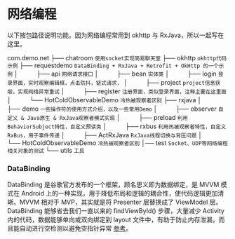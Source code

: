 # 网络编程
以下按包路径说明功能。因为网络编程常用到 okhttp 与 RxJava，所以一起写在这里。

com.demo.net
├── chatroom `使用socket实现简易聊天室`
├── okhttp `okhttp代码示例`
├── requestdemo `DataBinding + RxJava + Retrofit + OkHttp 的一个示例`
│　　　├── api `网络请求接口`
│　　　├── bean `实体类`
│　　　├── login `登录界面，实时观察编辑框，点击防抖，链式请求，`
│　　　├── project `project信息获取，实现网络异常重试`
│　　　├── register `注册界面，类似登录界面，注释主要在这里面`
│　　　└── HotColdObservableDemo `冷热被观察者区别`
├── rxjava
│　　　├── demo `一些操作符的使用方式介绍，以及一些常用Demo`
│　　　├── observer `自定义 & Java原生 & RxJava观察者模式实现`
│　　　├── preload `利用BehaviorSubject特性，自定义预读类`
│　　　├── rxbus `利用热被观察者特性，自定义RxBus，用于事件传递`
│　　　├── ActRxJava `RxJava线程切换与背压问题`
│　　　└── HotColdObservableDemo `冷热被观察者区别`
│── test `Socket、UDP等网络编程相关对象的测试`
└── utils `工具`

### DataBinding

DataBinding 是谷歌官方发布的一个框架，顾名思义即为数据绑定，是 MVVM 模式在 Android 上的一种实现，用于降低布局和逻辑的耦合性，使代码逻辑更加清晰。MVVM 相对于 MVP，其实就是将 Presenter 层替换成了 ViewModel 层。DataBinding 能够省去我们一直以来的 findViewById() 步骤，大量减少 Activity 内的代码，数据能够单向或双向绑定到 layout 文件中，有助于防止内存泄漏，而且能自动进行空检测以避免空指针异常
[参考](https://www.jianshu.com/p/bd9016418af2)。
